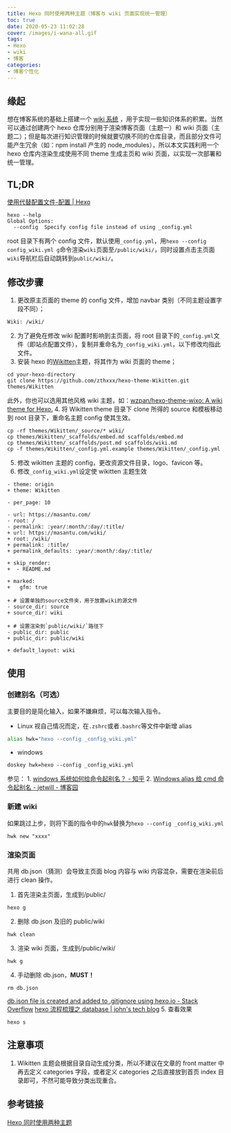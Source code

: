 ```yaml
---
title: Hexo 同时使用两种主题（博客与 wiki 页面实现统一管理）
toc: true
date: 2020-05-23 11:02:28
cover: /images/i-wana-all.gif
tags:
- Hexo
- wiki
- 博客
categories:
- 博客个性化
---
```


## 缘起
想在博客系统的基础上搭建一个 [wiki 系统](/wiki) ，用于实现一些知识体系的积累。当然可以通过创建两个 hexo 仓库分别用于渲染博客页面（主题一）和 wiki 页面（主题二）；但是每次进行知识管理的时候就要切换不同的仓库目录，而且部分文件可能产生冗余（如：npm install 产生的 node_modules），所以本文实践利用一个 hexo 仓库内渲染生成使用不同 theme 生成主页和 wiki 页面，以实现一次部署和统一管理。

## TL;DR
[使用代替配置文件-配置 | Hexo](https://hexo.io/zh-cn/docs/configuration#%E4%BD%BF%E7%94%A8%E4%BB%A3%E6%9B%BF%E9%85%8D%E7%BD%AE%E6%96%87%E4%BB%B6)
```plain
hexo --help
Global Options:
  --config  Specify config file instead of using _config.yml 
```
root 目录下有两个 config 文件，默认使用`_config.yml`，用`hexo --config config_wiki.yml g`命令渲染`wiki`页面至`/public/wiki/`，同时设置点击主页面`wiki`导航栏后自动跳转到`public/wiki/`。

## 修改步骤

1. 更改原主页面的 theme 的 config 文件，增加 navbar 类别（不同主题设置字段不同）；
```plain
Wiki: /wiki/
```
2.  为了避免在修改 wiki 配置时影响到主页面，将 root 目录下的`_config.yml`文件（即站点配置文件），复制并重命名为`_config_wiki.yml`，以下修改均指此文件。
3.  安装 hexo 的[Wikitten](https://github.com/zthxxx/hexo-theme-Wikitten)主题，将其作为 wiki 页面的 theme；
```plain
cd your-hexo-directory
git clone https://github.com/zthxxx/hexo-theme-Wikitten.git themes/Wikitten
```
此外，你也可以选用其他风格 wiki 主题，如：[wzpan/hexo-theme-wixo: A wiki theme for Hexo.](https://github.com/wzpan/hexo-theme-wixo)
4.  将 Wikitten theme 目录下 clone 所得的 source 和模板移动到 root 目录下，重命名主题 config 使其生效。
```plain
cp -rf themes/Wikitten/_source/* wiki/
cp themes/Wikitten/_scaffolds/embed.md scaffolds/embed.md
cp themes/Wikitten/_scaffolds/post.md scaffolds/wiki.md
cp -f themes/Wikitten/_config.yml.example themes/Wikitten/_config.yml
```
5.  修改 wikitten 主题的 config，更改资源文件目录，logo、favicon 等。
6.  修改`_config_wiki.yml`设定使 wikitten 主题生效
```plain
- theme: origin
+ theme: Wikitten

- per_page: 10

- url: https://masantu.com/
- root: /
- permalink: :year/:month/:day/:title/
+ url: https://masantu.com/wiki/
+ root: /wiki/
+ permalink: :title/
+ permalink_defaults: :year/:month/:day/:title/

+ skip_render:
+  - README.md

+ marked:
+   gfm: true

+ # 设置单独的source文件夹，用于放置wiki的源文件
- source_dir: source
+ source_dir: wiki

+ # 设置渲染到`public/wiki/`路径下
- public_dir: public
+ public_dir: public/wiki

+ default_layout: wiki
```

##  使用

### 创建别名（可选）
主要目的是简化输入，如果不嫌麻烦，可以每次输入指令。
- Linux
视自己情况而定，在`.zshrc`或者`.bashrc`等文件中新增 alias
```bash
alias hwk="hexo --config _config_wiki.yml"
```
- windows
```dos
doskey hwk=hexo --config _config_wiki.yml
```
参见：
    1. [windows 系统如何给命令起别名？ - 知乎](https://www.zhihu.com/question/51962577)
    2. [Windows alias 给 cmd 命令起别名 - jetwill - 博客园](https://www.cnblogs.com/chenjo/p/12550207.html)

### 新建 wiki
如果跳过上步，则将下面的指令中的`hwk`替换为`hexo --config _config_wiki.yml`
```plain
hwk new "xxxx"
```

### 渲染页面
共用 db.json（猜测）会导致主页面 blog 内容与 wiki 内容混杂，需要在渲染前后进行 clean 操作。
1. 首先渲染主页面，生成到/public/
```plain
hexo g
```
2. 删除 db.json 及旧的 public/wiki
```plain
hwk clean
```
3. 渲染 wiki 页面，生成到/public/wiki/
```plain
hwk g
```
4. 手动删除 db.json，**MUST！**
```plain
rm db.json
```
[db.json file is created and added to .gitignore using hexo.io - Stack Overflow](https://stackoverflow.com/questions/25389051/db-json-file-is-created-and-added-to-gitignore-using-hexo-io)
[hexo 流程梳理之 database | john's tech blog](https://johnwonder.github.io/2016/10/17/hexo-flow-second/)
5. 查看效果
```plain
hexo s
```

## 注意事项

1. Wikitten 主题会根据目录自动生成分类，所以不建议在文章的 front matter 中再去定义 categories 字段，或者定义 categories 之后直接放到首页 index 目录即可，不然可能导致分类出现重合。

## 参考链接
[Hexo 同时使用两种主题](https://konfido.github.io/2019/03/16/hexo-wiki/)
